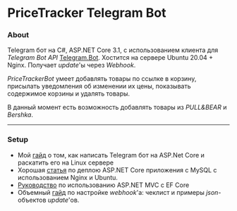 # PriceTracker Telegram Bot
### About
Telegram бот на C#, ASP.NET Core 3.1, с использованием клиента для *Telegram Bot API* [Telegram.Bot](https://github.com/TelegramBots/Telegram.Bot). Хостится на сервере Ubuntu 20.04 + Nginx. Получает *update*'ы через *Webhook*.

*PriceTrackerBot* умеет добавлять товары по ссылке в корзину, присылать уведомления об изменении их цены, показывать содержимое корзины и удалять товары.

В данный момент есть возможность добавлять товары из *PULL&BEAR* и *Bershka*.

* * *
### Setup
+ Мой [гайд](https://salmonsenya.github.io/RejoinderBot/) о том, как написать Telegram бот на ASP.Net Core и раскатить его на Linux сервере
+ Хорошая [статья](https://www.digitalocean.com/community/tutorials/how-to-deploy-an-asp-net-core-application-with-mysql-server-using-nginx-on-ubuntu-18-04) по деплою ASP.NET Core приложения с MySQL с использованием Nginx и Ubuntu.
+ [Руководство](https://docs.microsoft.com/ru-ru/aspnet/core/data/ef-mvc/migrations?view=aspnetcore-3.1) по использованию ASP.NET MVC с EF Core
+ Объемный [гайд](https://core.telegram.org/bots/webhooks#testing-your-bot-with-updates) по настройке *webhook*'а: чеклист и примеры *json*-объектов *update*'ов.
